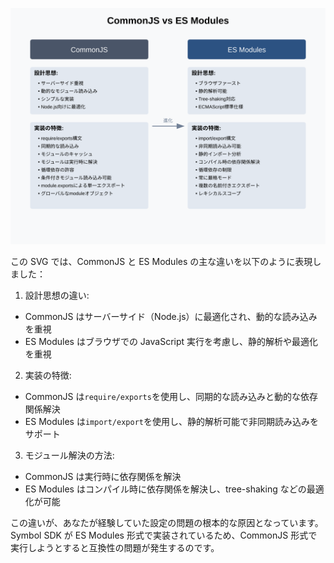 ![CommonJs vs ES Modules Comparison](/docs/commonjs-vs-esmodules.svg)

この SVG では、CommonJS と ES Modules の主な違いを以下のように表現しました：

1. 設計思想の違い:

- CommonJS はサーバーサイド（Node.js）に最適化され、動的な読み込みを重視
- ES Modules はブラウザでの JavaScript 実行を考慮し、静的解析や最適化を重視

2. 実装の特徴:

- CommonJS は`require/exports`を使用し、同期的な読み込みと動的な依存関係解決
- ES Modules は`import/export`を使用し、静的解析可能で非同期読み込みをサポート

3. モジュール解決の方法:

- CommonJS は実行時に依存関係を解決
- ES Modules はコンパイル時に依存関係を解決し、tree-shaking などの最適化が可能

この違いが、あなたが経験していた設定の問題の根本的な原因となっています。Symbol SDK が ES Modules 形式で実装されているため、CommonJS 形式で実行しようとすると互換性の問題が発生するのです。
